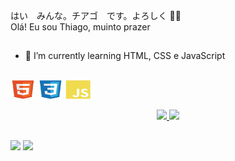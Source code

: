はい　みんな。チアゴ　です。よろしく 🙋‍♂️ <br>
Olá! Eu sou Thiago,  muinto prazer
##

- 🌱 I’m currently learning  HTML, CSS e JavaScript
<div style="display: inline_block"><br>
  <img align="center" alt="Rafa-HTML" height="30" width="40" src="https://raw.githubusercontent.com/devicons/devicon/master/icons/html5/html5-original.svg">
  <img align="center" alt="Rafa-CSS" height="30" width="40" src="https://raw.githubusercontent.com/devicons/devicon/master/icons/css3/css3-original.svg">
  <img align="center" alt="Rafa-Js" height="30" width="40" src="https://raw.githubusercontent.com/devicons/devicon/master/icons/javascript/javascript-plain.svg">
</div>
<br>
<div align="center">
  <a href="https://github.com/thiago-isoya">
  <img height="180em" src="https://github-readme-stats.vercel.app/api?username=thiago-isoya&show_icons=true&theme=highcontrast&include_all_commits=true&count_private=true"/>
  <img height="180em" src="https://github-readme-stats.vercel.app/api/top-langs/?username=thiago-isoya&layout=compact&langs_count=7&theme=highcontrast"/>
</div>

  ##
  
<div> 
  <a href="https://www.facebook.com/thiago.isoya" target="_blank"><img src="https://img.shields.io/badge/Facebook-1877F2?style=for-the-badge&logo=facebook&logoColor=white" target="_blank"></a>
  <a href="https://www.instagram.com/th.idev" target="_blank"><img src="https://img.shields.io/badge/-Instagram-%23E4405F?style=for-the-badge&logo=instagram&logoColor=white" target="_blank"></a>
 
